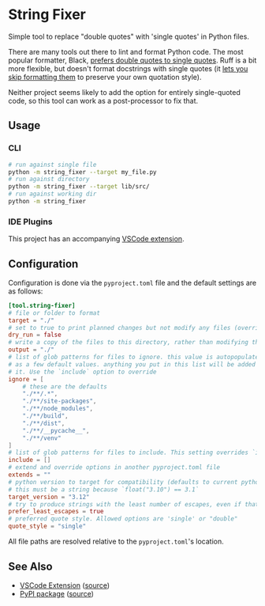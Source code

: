 # String Fixer

Simple tool to replace "double quotes" with 'single quotes' in Python files.

There are many tools out there to lint and format Python code. The most popular formatter, Black,
[prefers double quotes to single quotes](https://black.readthedocs.io/en/stable/the_black_code_style/current_style.html#strings).
Ruff is a bit more flexible, but doesn't format docstrings with single quotes
(it [lets you skip formatting them](https://github.com/astral-sh/ruff/issues/7615#issuecomment-1831179705) to preserve your own quotation style).

Neither project seems likely to add the option for entirely single-quoted code, so this tool can work as a post-processor to fix that.

## Usage

### CLI

```bash
# run against single file
python -m string_fixer --target my_file.py
# run against directory
python -m string_fixer --target lib/src/
# run against working dir
python -m string_fixer
```

### IDE Plugins

This project has an accompanying [VSCode extension](https://github.com/Crozzers/string-fixer/tree/main/extensions/vscode).


## Configuration

Configuration is done via the `pyproject.toml` file and the default settings are as follows:
```toml
[tool.string-fixer]
# file or folder to format
target = "./"
# set to true to print planned changes but not modify any files (overrides `output` config)
dry_run = false
# write a copy of the files to this directory, rather than modifying them inplace
output = "./"
# list of glob patterns for files to ignore. this value is autopopulated from `.gitignore` files as well
# as a few default values. anything you put in this list will be added to this set, rather than replacing
# it. Use the `include` option to override
ignore = [
    # these are the defaults
    "./**/.*",
    "./**/site-packages",
    "./**/node_modules",
    "./**/build",
    "./**/dist",
    "./**/__pycache__",
    "./**/venv"
]
# list of glob patterns for files to include. This setting overrides `ignore`
include = []
# extend and override options in another pyproject.toml file
extends = ""
# python version to target for compatibility (defaults to current python version)
# this must be a string because `float("3.10") == 3.1`
target_version = "3.12"
# try to produce strings with the least number of escapes, even if that means deviating from the quote style
prefer_least_escapes = true
# preferred quote style. Allowed options are 'single' or "double"
quote_style = "single"
```

All file paths are resolved relative to the `pyproject.toml`'s location.


## See Also

- [VSCode Extension](https://marketplace.visualstudio.com/items?itemName=Crozzers.string-fixer) ([source](https://github.com/Crozzers/string-fixer/tree/main/extensions/vscode))
- [PyPI package](https://pypi.org/project/string-fixer/) ([source](https://github.com/Crozzers/string-fixer/tree/main/lib))
